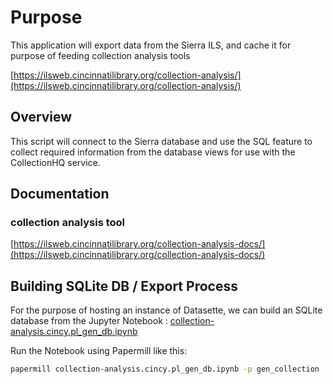 
# Purpose

This application will export data from the Sierra ILS, and cache it for purpose of feeding collection analysis tools

[https://ilsweb.cincinnatilibrary.org/collection-analysis/](https://ilsweb.cincinnatilibrary.org/collection-analysis/)

## Overview

This script will connect to the Sierra database and use the SQL feature to collect required information from the database views for use with the CollectionHQ service.

## Documentation

### collection analysis tool

[https://ilsweb.cincinnatilibrary.org/collection-analysis-docs/](https://ilsweb.cincinnatilibrary.org/collection-analysis-docs/)


## Building SQLite DB / Export Process 

For the purpose of hosting an instance of Datasette, we can build an SQLite 
database from the Jupyter Notebook : [collection-analysis.cincy.pl_gen_db.ipynb](collection-analysis.cincy.pl_gen_db.ipynb)

Run the Notebook using Papermill like this:

```bash
papermill collection-analysis.cincy.pl_gen_db.ipynb -p gen_collection 'daily' output.ipynb
```
